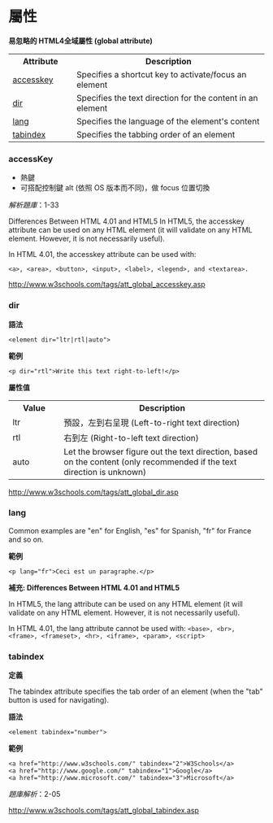# 屬性

**易忽略的 HTML4全域屬性 (global attribute)**

<table class="w3-table-all notranslate">
<tbody><tr>
<th style="width:25%">Attribute</th>
<th>Description</th>
</tr>
<tr>
<td><a href="http://www.w3schools.com/tags/att_global_accesskey.asp">accesskey</a></td>
<td>Specifies a shortcut key to activate/focus an element</td>
</tr>
<tr>
<td><a href="http://www.w3schools.com/tags/att_global_dir.asp">dir</a></td>
<td>Specifies the text direction for the content in an element</td>
</tr>
<tr>
<td><a href="http://www.w3schools.com/tags/att_global_lang.asp">lang</a></td>
<td>Specifies the language of the element's content</td>
</tr>
<tr>
    <td><a href="http://www.w3schools.com/tags/att_global_tabindex.asp">tabindex</a></td>
    <td>Specifies the tabbing order of an element</td>
  </tr>
</tbody></table>

### accessKey

* 熱鍵
* 可搭配控制鍵 alt (依照 OS 版本而不同)，做 focus 位置切換

*解析題庫*：1-33

Differences Between HTML 4.01 and HTML5
In HTML5, the accesskey attribute can be used on any HTML element (it will validate on any HTML element. However, it is not necessarily useful).

In HTML 4.01, the accesskey attribute can be used with:

```
<a>, <area>, <button>, <input>, <label>, <legend>, and <textarea>.
```

http://www.w3schools.com/tags/att_global_accesskey.asp

### dir

**語法**

`<element dir="ltr|rtl|auto">`

**範例**

`<p dir="rtl">Write this text right-to-left!</p>`

**屬性值**

<table>
  <tbody><tr>
		<th style="width:20%">Value</th>
    <th>Description</th>
  </tr>
  <tr>
    <td>ltr</td>
    <td>預設，左到右呈現 (Left-to-right text direction) </td>
  </tr>
  <tr>
    <td>rtl</td>
    <td>右到左 (Right-to-left text direction) </td>
  </tr>
  <tr>
    <td>auto</td>
    <td>Let the browser figure out the text direction, based on the content 	(only recommended if the text direction is unknown)</td>
  </tr>
</tbody></table>

http://www.w3schools.com/tags/att_global_dir.asp

### lang

Common examples are "en" for English, "es" for Spanish, "fr" for France and so on.

**範例**

`<p lang="fr">Ceci est un paragraphe.</p>`

**補充: Differences Between HTML 4.01 and HTML5**

In HTML5, the lang attribute can be used on any HTML element (it will validate on any HTML element. However, it is not necessarily useful).

In HTML 4.01, the lang attribute cannot be used with: `<base>, <br>, <frame>, <frameset>, <hr>, <iframe>, <param>, <script>`


### tabindex

**定義**

The tabindex attribute specifies the tab order of an element (when the "tab" button is used for navigating).

**語法**

`<element tabindex="number">`

**範例**

```
<a href="http://www.w3schools.com/" tabindex="2">W3Schools</a>
<a href="http://www.google.com/" tabindex="1">Google</a>
<a href="http://www.microsoft.com/" tabindex="3">Microsoft</a>
```

*題庫解析*：2-05

http://www.w3schools.com/tags/att_global_tabindex.asp
